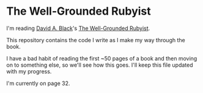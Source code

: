 # The Well-Grounded Rubyist

I'm reading [David A. Black](http://www.wobblini.net/)'s [The Well-Grounded Rubyist](http://www.manning.com/black2/).

This repository contains the code I write as I make my way through the book.

I have a bad habit of reading the first ~50 pages of a book and then moving on to something else, so we'll see how this goes. I'll keep this file updated with my progress.

I'm currently on page 32.
